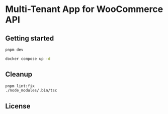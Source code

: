 # Multi-Tenant App for WooCommerce API

## Getting started

```bash
pnpm dev
```

```bash
docker compose up -d
```

## Cleanup

```bash
pnpm lint:fix
./node_modules/.bin/tsc
```

## License
